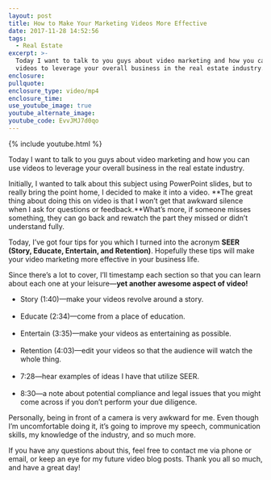 ```yaml
---
layout: post
title: How to Make Your Marketing Videos More Effective
date: 2017-11-28 14:52:56
tags:
  - Real Estate
excerpt: >-
  Today I want to talk to you guys about video marketing and how you can use
  videos to leverage your overall business in the real estate industry.
enclosure:
pullquote:
enclosure_type: video/mp4
enclosure_time:
use_youtube_image: true
youtube_alternate_image:
youtube_code: EvvJMJ7d0qo
---
```



{% include youtube.html %}

Today I want to talk to you guys about video marketing and how you can use videos to leverage your overall business in the real estate industry.

Initially, I wanted to talk about this subject using PowerPoint slides, but to really bring the point home, I decided to make it into a video. **The great thing about doing this on video is that I won’t get that awkward silence when I ask for questions or feedback.**What’s more, if someone misses something, they can go back and rewatch the part they missed or didn’t understand fully.

Today, I’ve got four tips for you which I turned into the acronym **SEER (Story, Educate, Entertain, and Retention)**. Hopefully these tips will make your video marketing more effective in your business life.

Since there’s a lot to cover, I’ll timestamp each section so that you can learn about each one at your leisure—**yet another awesome aspect of video!**

* Story (1:40)—make your videos revolve around a story.<br>&nbsp;
* Educate (2:34)—come from a place of education.<br>&nbsp;
* Entertain (3:35)—make your videos as entertaining as possible.<br>&nbsp;
* Retention (4:03)—edit your videos so that the audience will watch the whole thing.<br>&nbsp;
* 7:28—hear examples of ideas I have that utilize SEER.<br>&nbsp;
* 8:30—a note about potential compliance and legal issues that you might come across if you don’t perform your due diligence.

Personally, being in front of a camera is very awkward for me. Even though I’m uncomfortable doing it, it’s going to improve my speech, communication skills, my knowledge of the industry, and so much more.

If you have any questions about this, feel free to contact me via phone or email, or keep an eye for my future video blog posts. Thank you all so much, and have a great day!